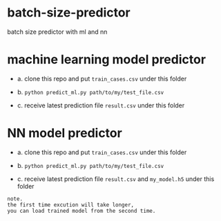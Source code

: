 # batch-size-predictor
batch size predictor with ml and nn

# machine learning model predictor
- a. clone this repo and put `train_cases.csv` under this folder

- b. `python predict_ml.py path/to/my/test_file.csv`

- c. receive latest prediction file `result.csv` under this folder 

# NN model predictor

- a. clone this repo and put `train_cases.csv` under this folder

- b. `python predict_ml.py path/to/my/test_file.csv`

- c. receive latest prediction file `result.csv` and `my_model.h5` under this folder 

```
note. 
the first time excution will take longer, 
you can load trained model from the second time.
```

